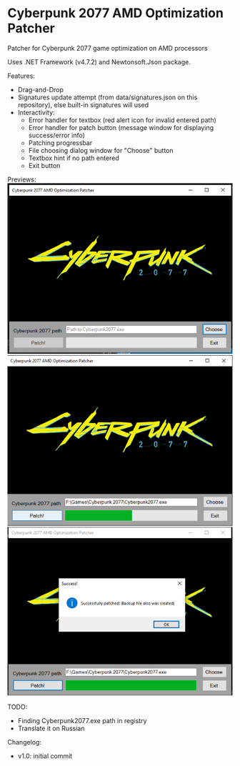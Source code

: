 # Cyberpunk 2077 AMD Optimization Patcher
Patcher for Cyberpunk 2077 game optimization on AMD processors

Uses .NET Framework (v4.7.2) and Newtonsoft.Json package.

Features:
- Drag-and-Drop
- Signatures update attempt (from data/signatures.json on this repository), else built-in signatures will used
- Interactivity:
  - Error handler for textbox (red alert icon for invalid entered path)
  - Error handler for patch button (message window for displaying success/error info)
  - Patching progressbar
  - File choosing dialog window for "Choose" button
  - Textbox hint if no path entered
  - Exit button

Previews:
![Image alt](previews/preview1.png)
![Image alt](previews/preview2.png)
![Image alt](previews/preview3.png)

TODO:
- Finding Cyberpunk2077.exe path in registry
- Translate it on Russian

Changelog:
- v1.0: initial commit

